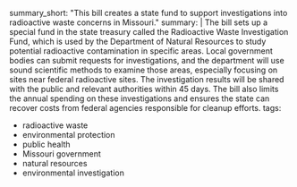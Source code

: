 summary_short: "This bill creates a state fund to support investigations into radioactive waste concerns in Missouri."
summary: |
  The bill sets up a special fund in the state treasury called the Radioactive Waste Investigation Fund, which is used by the Department of Natural Resources to study potential radioactive contamination in specific areas. Local government bodies can submit requests for investigations, and the department will use sound scientific methods to examine those areas, especially focusing on sites near federal radioactive sites. The investigation results will be shared with the public and relevant authorities within 45 days. The bill also limits the annual spending on these investigations and ensures the state can recover costs from federal agencies responsible for cleanup efforts.
tags:
  - radioactive waste
  - environmental protection
  - public health
  - Missouri government
  - natural resources
  - environmental investigation
